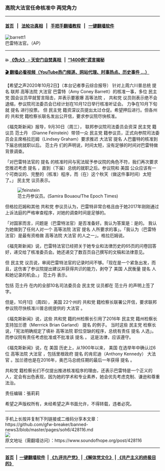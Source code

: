 ### 高院大法官任命核准中 两党角力 
------------------------

#### [首页](https://github.com/gfw-breaker/banned-news3/blob/master/README.md) &nbsp;&nbsp;|&nbsp;&nbsp; [法轮功真相](https://github.com/begood0513/basic/blob/master/README.md)  &nbsp;&nbsp;|&nbsp;&nbsp; [手把手翻墙教程](https://github.com/gfw-breaker/guides/wiki)  &nbsp;&nbsp;|&nbsp;&nbsp; [一键翻墙软件](https://github.com/gfw-breaker/nogfw/blob/master/README.md)  



<div><img alt="barrett1" src="https://img.soundofhope.org/2020-10/barrett1-1601663479618.jpg"/>
<br/><figcaption class="caption">
 巴雷特法官。（AP）
</figcaption></div><hr/>

#### 💥 [《伪火》 - 天安门自焚真相 ](http://158.247.195.190:10000/videos/blog/weihuo.html)&nbsp; |&nbsp; [“1400例”谎言揭秘  ](http://158.247.195.190:10000/videos/blog/jiexi1400.html)

#### [ 🎬  翻墙必看视频（YouTube热门频道、网站代理、时事热点、历史事件 ...）](https://github.com/gfw-breaker/links/blob/master/banned.md)

<div><div class="Content__Wrapper sc-1bvya0-0 grZQxZ">
 <p class="meta-top">
  <span class="meta">
   【希望之声2020年10月2日】（本台记者季云综合报导）
  </span>
  针对上周六川普总统
  <ok href="/term/28570">
   提名
  </ok>
  联邦
  <ok href="/term/13962">
   高等法院
  </ok>
  <ok href="/term/28528">
   大法官
  </ok>
  巴雷特（Amy Coney Barrett）的核准一事，多位
  <ok href="/term/2718">
   民主党
  </ok>
  国会议员早就誓言阻击，并表示要塞爆
  <ok href="/term/13962">
   高等法院
  </ok>
  ，
  <ok href="/term/2717">
   共和党
  </ok>
  议员则表示绝不会退缩，参议院司法委员会已经计划在10月12日举行核准听证会。 力争在10月下旬就
  <ok href="/term/28570">
   提名
  </ok>
  进行投票。 但
  <ok href="/term/2718">
   民主党
  </ok>
  籍资深议员提出太过仓促。希望押后进行。但各州的
  <ok href="/term/2717">
   共和党
  </ok>
  籍检察长联名发出公开信，要求参议院尽快核准。
 </p>
 <p>
  《福克斯新闻》报导，9月30日（周三）， 联邦参议院司法委员会资深
  <ok href="/term/2718">
   民主党
  </ok>
  籍议员
  <ok href="/term/111135">
   范士丹
  </ok>
  （Dianne Feinstein）带领一众
  <ok href="/term/2718">
   民主党
  </ok>
  籍参议员，正式向参院司法委员会主席格拉厄姆（Lindsey Graham）要求推迟
  <ok href="/term/28528">
   大法官
  </ok>
  <ok href="/term/28570">
   提名
  </ok>
  人巴蕾特的核准到下届总统就职以后。
  <ok href="/term/111135">
   范士丹
  </ok>
  们的声明说，时间太短，没有足够的时间对巴雷特做背景调查。
 </p>
 <p>
  「对巴雷特法官的
  <ok href="/term/28570">
   提名
  </ok>
  的核准时间与宪法赋予参议院的角色不符，我们再次要求您推迟考虑
  <ok href="/term/28570">
   提名
  </ok>
  ，直到（下届）总统的就职之后。参议院和
  <ok href="/term/1045">
   美国
  </ok>
  公众应该有一个可商议的、完整的（核准）程序，而（在）这个秋天（做这件事时间）太短了。」
  <ok href="/term/2718">
   民主党
  </ok>
  议员表示。
 </p>
 <figure class="OImage__StyledFigure-sc-1lfley0-0 hHSfVg">
  <img alt="feinstein" src="https://img.soundofhope.org/2020-10/feinstein-1601663602615.jpg"/>
  <br/><figcaption>
   范士丹参议员。(Samira Bouaou/The Epoch Times)
  </figcaption>
 </figure>
 <p>
  但格拉厄姆和其他
  <ok href="/term/2717">
   共和党
  </ok>
  参议员认为，巴雷特非常合格且由于她2017年刚刚通过上诉法庭的严格审查程序，对她的调查时间是足够的。
 </p>
 <div class="AD_Embed__Wrap-sc-1xslmin-0 igMuqX module desktop">
  <div>
  </div>
 </div>
 <p>
  「对国家而言，问题是（巴雷特法官）是否准备好。我认为答案是：是的。 我认为她做到了任何人对一个
  <ok href="/term/13962">
   高等法院
  </ok>
  法官
  <ok href="/term/28570">
   提名
  </ok>
  人所要求的事」。「我认为（巴雷特法官）是最有资格做
  <ok href="/term/13962">
   高等法院
  </ok>
  <ok href="/term/28528">
   大法官
  </ok>
  的人之一」。格拉厄姆说。
 </p>
 <p>
  《福克斯新闻》说，巴雷特法官已经把关于她专业和法律历史的65页的问卷回答好，递交给了核准委员会。她还递交了数百页自己撰写的文稿和法律意见。
 </p>
 <p>
  但
  <ok href="/term/2718">
   民主党
  </ok>
  议员说，审阅巴雷特法官的记录时间不够。「现在是一个紧急出发，而且，这伤害了参议院提出建议并获得共识的能力，剥夺了
  <ok href="/term/1045">
   美国
  </ok>
  人民衡量
  <ok href="/term/28570">
   提名
  </ok>
  人和她记录的机会。」
  <ok href="/term/111135">
   范士丹
  </ok>
  表示。
 </p>
 <p>
  包括
  <ok href="/term/111135">
   范士丹
  </ok>
  在内的全部10名司法委员会
  <ok href="/term/2718">
   民主党
  </ok>
  议员都在
  <ok href="/term/111135">
   范士丹
  </ok>
  的声明上签了字。
 </p>
 <p>
  但是，10月1日（周四），
  <ok href="/term/1045">
   美国
  </ok>
  22个州的
  <ok href="/term/2717">
   共和党
  </ok>
  籍检察长联署公开信，要求联邦参议院尽快核准川普总统提供的
  <ok href="/term/28528">
   大法官
  </ok>
  。
 </p>
 <p>
  《福克斯新闻》说，这些
  <ok href="/term/2717">
   共和党
  </ok>
  籍的州检察长引用了2016年
  <ok href="/term/2718">
   民主党
  </ok>
  籍州检察长支持加兰德（Merrrick Brian Garland）
  <ok href="/term/28570">
   提名
  </ok>
  的例子。 当时这些
  <ok href="/term/2718">
   民主党
  </ok>
  检察长说，「宪法明确规定了填补
  <ok href="/term/13962">
   高等法院
  </ok>
  职位空缺的程序，总统有责任
  <ok href="/term/28570">
   提名
  </ok>
  人选」。而参议院有责任考虑批准或不批准该
  <ok href="/term/28570">
   提名
  </ok>
  。 这是法律，应该遵守。
 </p>
 <p>
  《福克斯新闻》说，在
  <ok href="/term/1045">
   美国
  </ok>
  历史上，从1900年以来，
  <ok href="/term/1045">
   美国
  </ok>
  在选举年中确认过6位
  <ok href="/term/13962">
   高等法院
  </ok>
  <ok href="/term/28528">
   大法官
  </ok>
  ，包括里根政府
  <ok href="/term/28570">
   提名
  </ok>
  的肯尼迪（Anthony Kennedy）
  <ok href="/term/28528">
   大法官
  </ok>
  。加兰德也是在2016年，奥巴马总统任期的最后一年获得
  <ok href="/term/28570">
   提名
  </ok>
  。
 </p>
 <p>
  <ok href="/term/2717">
   共和党
  </ok>
  籍检察长们不仅提出推进核准程序的理由，还表示巴雷特是一个正义的人，定会有出色表现，因为她的学术和专业素养，她会优先考虑克制、谦逊和尊重法治。
 </p>
 <p class="meta-btm">
  责任编辑：張莉莉
 </p>
 <p class="meta-btm">
  希望之声版权所有，未经希望之声书面允许，不得转载，违者必究。
 </p>
</div>
</div>
<hr/>
手机上长按并复制下列链接或二维码分享本文章：<br/>
https://github.com/gfw-breaker/banned-news3/blob/master/pages/soh6/428116.md <br/>
<a href='https://github.com/gfw-breaker/banned-news3/blob/master/pages/soh6/428116.md'><img src='https://github.com/gfw-breaker/banned-news3/blob/master/pages/soh6/428116.md.png'/></a> <br/>
原文地址（需翻墙访问）：https://www.soundofhope.org/post/428116


------------------------
#### [首页](https://github.com/gfw-breaker/banned-news3/blob/master/README.md) &nbsp;|&nbsp; [一键翻墙软件](https://github.com/gfw-breaker/nogfw/blob/master/README.md) &nbsp;| [《九评共产党》](https://github.com/gfw-breaker/9ping.md/blob/master/README.md#九评之一评共产党是什么) | [《解体党文化》](https://github.com/gfw-breaker/jtdwh.md/blob/master/README.md) | [《共产主义的终极目的》](https://github.com/gfw-breaker/gczydzjmd.md/blob/master/README.md)


<img src='http://gfw-breaker.win/banned-news3/pages/soh6/428116.md' width='0px' height='0px'/>